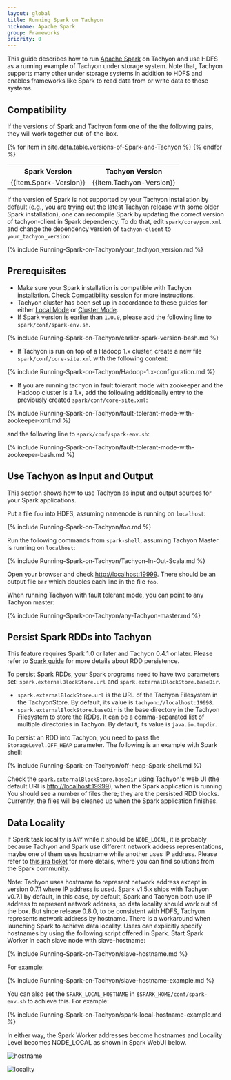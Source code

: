 ```yaml
---
layout: global
title: Running Spark on Tachyon
nickname: Apache Spark
group: Frameworks
priority: 0
---
```


This guide describes how to run [Apache Spark](http://spark-project.org/) on Tachyon and use HDFS as
a running example of Tachyon under storage system. Note that, Tachyon supports many other under
storage systems in addition to HDFS and enables frameworks like Spark to read data from or write
data to those systems.

## Compatibility

If the versions of Spark and Tachyon form one of the the following pairs, they will work together
out-of-the-box.

<table class="table table-striped">
<tr><th>Spark Version</th><th>Tachyon Version</th></tr>
{% for item in site.data.table.versions-of-Spark-and-Tachyon %}
<tr>
  <td>{{item.Spark-Version}}</td>
  <td>{{item.Tachyon-Version}}</td>
</tr>
{% endfor %}
</table>

If the version of Spark is not supported by your Tachyon installation by default (e.g., you are
trying out the latest Tachyon release with some older Spark installation), one can recompile Spark
by updating the correct version of tachyon-client in Spark dependency. To do that, edit
`spark/core/pom.xml` and change the dependency version of `tachyon-client` to
`your_tachyon_version`:

{% include Running-Spark-on-Tachyon/your_tachyon_version.md %}

## Prerequisites

* Make sure your Spark installation is compatible with Tachyon installation. Check
[Compatibility](#compatibility) session for more instructions.
* Tachyon cluster has been set up in accordance to these guides for either
[Local Mode](Running-Tachyon-Locally.html) or [Cluster Mode](Running-Tachyon-on-a-Cluster.html).
* If Spark version is earlier than `1.0.0`, please add the following line to
`spark/conf/spark-env.sh`.

{% include Running-Spark-on-Tachyon/earlier-spark-version-bash.md %}

* If Tachyon is run on top of a Hadoop 1.x cluster, create a new file `spark/conf/core-site.xml`
with the following content:

{% include Running-Spark-on-Tachyon/Hadoop-1.x-configuration.md %}


* If you are running tachyon in fault tolerant mode with zookeeper and the Hadoop cluster is a 1.x,
add the following additionally entry to the previously created `spark/conf/core-site.xml`:

{% include Running-Spark-on-Tachyon/fault-tolerant-mode-with-zookeeper-xml.md %}

and the following line to `spark/conf/spark-env.sh`:

{% include Running-Spark-on-Tachyon/fault-tolerant-mode-with-zookeeper-bash.md %}

## Use Tachyon as Input and Output

This section shows how to use Tachyon as input and output sources for your Spark applications.

Put a file `foo` into HDFS, assuming namenode is running on `localhost`:

{% include Running-Spark-on-Tachyon/foo.md %}

Run the following commands from `spark-shell`, assuming Tachyon Master is running on `localhost`:

{% include Running-Spark-on-Tachyon/Tachyon-In-Out-Scala.md %}

Open your browser and check [http://localhost:19999](http://localhost:19999). There should be an
output file `bar` which doubles each line in the file `foo`.

When running Tachyon with fault tolerant mode, you can point to any Tachyon master:

{% include Running-Spark-on-Tachyon/any-Tachyon-master.md %}

## Persist Spark RDDs into Tachyon

This feature requires Spark 1.0 or later and Tachyon 0.4.1 or later.  Please refer to
[Spark guide](http://spark.apache.org/docs/latest/programming-guide.html#rdd-persistence) for
more details about RDD persistence.

To persist Spark RDDs, your Spark programs need to have two parameters set:
`spark.externalBlockStore.url` and `spark.externalBlockStore.baseDir`.

* `spark.externalBlockStore.url` is the URL of the Tachyon Filesystem in the TachyonStore. By
default, its value is `tachyon://localhost:19998`.
* `spark.externalBlockStore.baseDir` is the base directory in the Tachyon Filesystem to store the
RDDs. It can be a comma-separated list of multiple directories in Tachyon. By default, its value is
`java.io.tmpdir`.

To persist an RDD into Tachyon, you need to pass the `StorageLevel.OFF_HEAP` parameter. The
following is an example with Spark shell:

{% include Running-Spark-on-Tachyon/off-heap-Spark-shell.md %}

Check the `spark.externalBlockStore.baseDir` using Tachyon's web UI (the default URI is
[http://localhost:19999](http://localhost:19999)), when the Spark application is running. You should
see a number of files there; they are the persisted RDD blocks. Currently, the files will be cleaned
up when the Spark application finishes.

## Data Locality

If Spark task locality is `ANY` while it should be `NODE_LOCAL`, it is probably because Tachyon and
Spark use different network address representations, maybe one of them uses hostname while
another uses IP address. Please refer to [this jira ticket](
https://issues.apache.org/jira/browse/SPARK-10149) for more details, where you can find solutions
from the Spark community.

Note: Tachyon uses hostname to represent network address except in version 0.7.1 where IP address is
used. Spark v1.5.x ships with Tachyon v0.7.1 by default, in this case, by default, Spark and Tachyon
both use IP address to represent network address, so data locality should work out of the box.
But since release 0.8.0, to be consistent with HDFS, Tachyon represents network address by hostname.
There is a workaround when launching Spark to achieve data locality. Users can explicitly specify
hostnames by using the following script offered in Spark. Start Spark Worker in each slave node with
slave-hostname:

{% include Running-Spark-on-Tachyon/slave-hostname.md %}

For example:

{% include Running-Spark-on-Tachyon/slave-hostname-example.md %}

You can also set the `SPARK_LOCAL_HOSTNAME` in `$SPARK_HOME/conf/spark-env.sh` to achieve this. For
example:

{% include Running-Spark-on-Tachyon/spark-local-hostname-example.md %}

In either way, the Spark Worker addresses become hostnames and Locality Level becomes NODE_LOCAL as shown
in Spark WebUI below.

![hostname]({{site.data.img.screenshot_datalocality_sparkwebui}})

![locality]({{site.data.img.screenshot_datalocality_tasklocality}})

